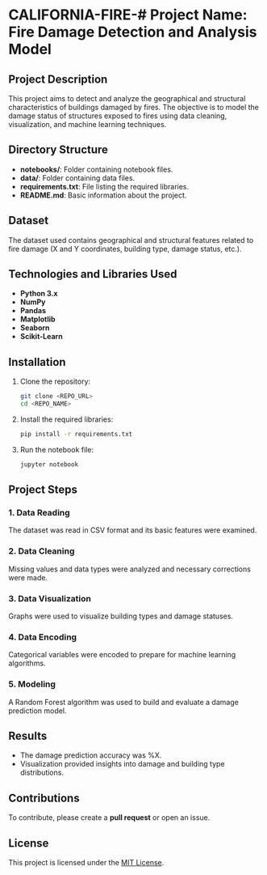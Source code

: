 # CALIFORNIA-FIRE-# Project Name: **Fire Damage Detection and Analysis Model**

## Project Description

This project aims to detect and analyze the geographical and structural characteristics of buildings damaged by fires. The objective is to model the damage status of structures exposed to fires using data cleaning, visualization, and machine learning techniques.

## Directory Structure

- **notebooks/**: Folder containing notebook files.
- **data/**: Folder containing data files.
- **requirements.txt**: File listing the required libraries.
- **README.md**: Basic information about the project.

## Dataset

The dataset used contains geographical and structural features related to fire damage (X and Y coordinates, building type, damage status, etc.).

## Technologies and Libraries Used

- **Python 3.x**
- **NumPy**
- **Pandas**
- **Matplotlib**
- **Seaborn**
- **Scikit-Learn**

## Installation

1. Clone the repository:
   ```bash
   git clone <REPO_URL>
   cd <REPO_NAME>
   ```
2. Install the required libraries:
   ```bash
   pip install -r requirements.txt
   ```
3. Run the notebook file:
   ```bash
   jupyter notebook
   ```

## Project Steps

### 1. Data Reading

The dataset was read in CSV format and its basic features were examined.

### 2. Data Cleaning

Missing values and data types were analyzed and necessary corrections were made.

### 3. Data Visualization

Graphs were used to visualize building types and damage statuses.

### 4. Data Encoding

Categorical variables were encoded to prepare for machine learning algorithms.

### 5. Modeling

A Random Forest algorithm was used to build and evaluate a damage prediction model.

## Results

- The damage prediction accuracy was %X.
- Visualization provided insights into damage and building type distributions.

## Contributions

To contribute, please create a **pull request** or open an issue.

## License

This project is licensed under the [MIT License](LICENSE).

